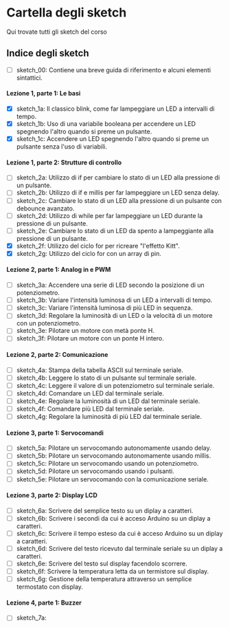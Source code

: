 # Cartella degli sketch
Qui trovate tutti gli sketch del corso

## Indice degli sketch

- [ ] sketch_00: Contiene una breve guida di riferimento e alcuni elementi sintattici.

#### Lezione 1, parte 1: Le basi
- [x] sketch_1a: Il classico blink, come far lampeggiare un LED a intervalli di tempo.
- [x] sketch_1b: Uso di una variabile booleana per accendere un LED spegnendo l'altro quando si preme un pulsante.
- [x] sketch_1c: Accendere un LED spegnendo l'altro quando si preme un pulsante senza l'uso di variabili.

#### Lezione 1, parte 2: Strutture di controllo
- [ ] sketch_2a: Utilizzo di if per cambiare lo stato di un LED alla pressione di un pulsante.
- [ ] sketch_2b: Utilizzo di if e millis per far lampeggiare un LED senza delay.
- [ ] sketch_2c: Cambiare lo stato di un LED alla pressione di un pulsante con debounce avanzato.
- [ ] sketch_2d: Utilizzo di while per far lampeggiare un LED durante la pressione di un pulsante.
- [ ] sketch_2e: Cambiare lo stato di un LED da spento a lampeggiante alla pressione di un pulsante.
- [x] sketch_2f: Utilizzo del ciclo for per ricreare "l'effetto Kitt".
- [x] sketch_2g: Utilizzo del ciclo for con un array di pin.

#### Lezione 2, parte 1: Analog in e PWM
- [ ] sketch_3a: Accendere una serie di LED secondo la posizione di un potenziometro.
- [ ] sketch_3b: Variare l'intensità luminosa di un LED a intervalli di tempo.
- [ ] sketch_3c: Variare l'intensità luminosa di più LED in sequenza.
- [ ] sketch_3d: Regolare la luminosità di un LED o la velocità di un motore con un potenziometro.
- [ ] sketch_3e: Pilotare un motore con metà ponte H.
- [ ] sketch_3f: Pilotare un motore con un ponte H intero.

#### Lezione 2, parte 2: Comunicazione
- [ ] sketch_4a: Stampa della tabella ASCII sul terminale seriale.
- [ ] sketch_4b: Leggere lo stato di un pulsante sul terminale seriale.
- [ ] sketch_4c: Leggere il valore di un potenziometro sul terminale seriale.
- [ ] sketch_4d: Comandare un LED dal terminale seriale.
- [ ] sketch_4e: Regolare la luminosità di un LED dal terminale seriale.
- [ ] sketch_4f: Comandare più LED dal terminale seriale.
- [ ] sketch_4g: Regolare la luminosità di più LED dal terminale seriale.

#### Lezione 3, parte 1: Servocomandi
- [ ] sketch_5a: Pilotare un servocomando autonomamente usando delay.
- [ ] sketch_5b: Pilotare un servocomando autonomamente usando millis.
- [ ] sketch_5c: Pilotare un servocomando usando un potenziometro.
- [ ] sketch_5d: Pilotare un servocomando usando i pulsanti.
- [ ] sketch_5e: Pilotare un servocomando con la comunicazione seriale.

#### Lezione 3, parte 2: Display LCD
- [ ] sketch_6a: Scrivere del semplice testo su un diplay a caratteri.
- [ ] sketch_6b: Scrivere i secondi da cui è acceso Arduino su un diplay a caratteri.
- [ ] sketch_6c: Scrivere il tempo esteso da cui è acceso Arduino su un diplay a caratteri.
- [ ] sketch_6d: Scrivere del testo ricevuto dal terminale seriale su un diplay a caratteri.
- [ ] sketch_6e: Scrivere del testo sul display facendolo scorrere.
- [ ] sketch_6f: Scrivere la temperatura letta da un termistore sul display.
- [ ] sketch_6g: Gestione della temperatura attraverso un semplice termostato con display.

#### Lezione 4, parte 1: Buzzer
- [ ] sketch_7a: 